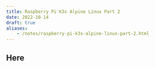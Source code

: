 ```yaml
---
title: Raspberry Pi K3s Alpine Linux Part 2
date: 2022-10-14
draft: true
aliases:
    - /notes/raspberry-pi-k3s-alpine-linux-part-2.html
---
```


## Here
